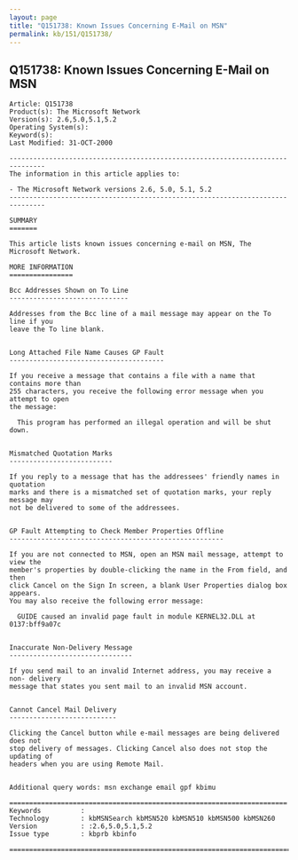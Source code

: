 ```yaml
---
layout: page
title: "Q151738: Known Issues Concerning E-Mail on MSN"
permalink: kb/151/Q151738/
---
```


## Q151738: Known Issues Concerning E-Mail on MSN

	Article: Q151738
	Product(s): The Microsoft Network
	Version(s): 2.6,5.0,5.1,5.2
	Operating System(s): 
	Keyword(s): 
	Last Modified: 31-OCT-2000
	
	-------------------------------------------------------------------------------
	The information in this article applies to:
	
	- The Microsoft Network versions 2.6, 5.0, 5.1, 5.2 
	-------------------------------------------------------------------------------
	
	SUMMARY
	=======
	
	This article lists known issues concerning e-mail on MSN, The Microsoft Network.
	
	MORE INFORMATION
	================
	
	Bcc Addresses Shown on To Line
	------------------------------
	
	Addresses from the Bcc line of a mail message may appear on the To line if you
	leave the To line blank.
	
	
	Long Attached File Name Causes GP Fault
	---------------------------------------
	
	If you receive a message that contains a file with a name that contains more than
	255 characters, you receive the following error message when you attempt to open
	the message:
	
	  This program has performed an illegal operation and will be shut down.
	
	
	Mismatched Quotation Marks
	--------------------------
	
	If you reply to a message that has the addressees' friendly names in quotation
	marks and there is a mismatched set of quotation marks, your reply message may
	not be delivered to some of the addressees.
	
	
	GP Fault Attempting to Check Member Properties Offline
	------------------------------------------------------
	
	If you are not connected to MSN, open an MSN mail message, attempt to view the
	member's properties by double-clicking the name in the From field, and then
	click Cancel on the Sign In screen, a blank User Properties dialog box appears.
	You may also receive the following error message:
	
	  GUIDE caused an invalid page fault in module KERNEL32.DLL at 0137:bff9a07c
	
	
	Inaccurate Non-Delivery Message
	-------------------------------
	
	If you send mail to an invalid Internet address, you may receive a non- delivery
	message that states you sent mail to an invalid MSN account.
	
	
	Cannot Cancel Mail Delivery
	---------------------------
	
	Clicking the Cancel button while e-mail messages are being delivered does not
	stop delivery of messages. Clicking Cancel also does not stop the updating of
	headers when you are using Remote Mail.
	
	
	Additional query words: msn exchange email gpf kbimu
	
	======================================================================
	Keywords          :  
	Technology        : kbMSNSearch kbMSN520 kbMSN510 kbMSN500 kbMSN260
	Version           : :2.6,5.0,5.1,5.2
	Issue type        : kbprb kbinfo
	
	=============================================================================
	
